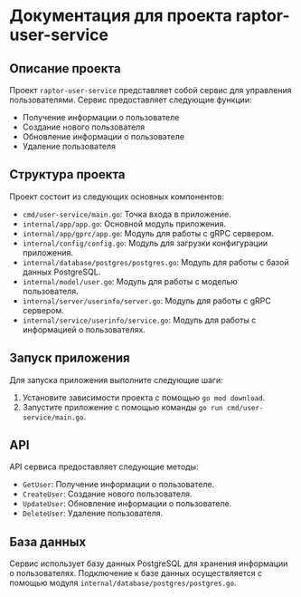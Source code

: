 # Документация для проекта raptor-user-service

## Описание проекта

Проект `raptor-user-service` представляет собой сервис для управления пользователями. Сервис предоставляет следующие функции:

- Получение информации о пользователе
- Создание нового пользователя
- Обновление информации о пользователе
- Удаление пользователя

## Структура проекта

Проект состоит из следующих основных компонентов:

- `cmd/user-service/main.go`: Точка входа в приложение.
- `internal/app/app.go`: Основной модуль приложения.
- `internal/app/gprc/app.go`: Модуль для работы с gRPC сервером.
- `internal/config/config.go`: Модуль для загрузки конфигурации приложения.
- `internal/database/postgres/postgres.go`: Модуль для работы с базой данных PostgreSQL.
- `internal/model/user.go`: Модуль для работы с моделью пользователя.
- `internal/server/userinfo/server.go`: Модуль для работы с gRPC сервером.
- `internal/service/userinfo/service.go`: Модуль для работы с информацией о пользователях.

## Запуск приложения

Для запуска приложения выполните следующие шаги:

1. Установите зависимости проекта с помощью `go mod download`.
2. Запустите приложение с помощью команды `go run cmd/user-service/main.go`.

## API

API сервиса предоставляет следующие методы:

- `GetUser`: Получение информации о пользователе.
- `CreateUser`: Создание нового пользователя.
- `UpdateUser`: Обновление информации о пользователе.
- `DeleteUser`: Удаление пользователя.

## База данных

Сервис использует базу данных PostgreSQL для хранения информации о пользователях. Подключение к базе данных осуществляется с помощью модуля `internal/database/postgres/postgres.go`.
